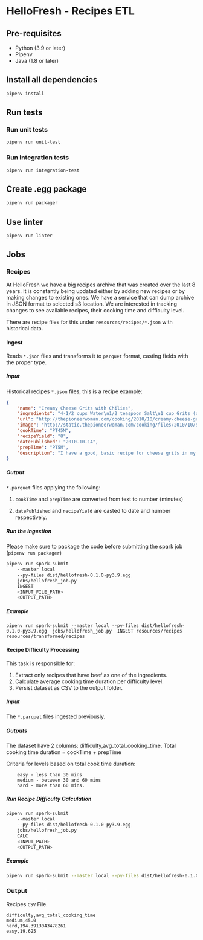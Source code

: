 # HelloFresh - Recipes ETL

## Pre-requisites

* Python (3.9 or later)
* Pipenv
* Java (1.8 or later)

## Install all dependencies
```bash
pipenv install
```
## Run tests
### Run unit tests
```bash
pipenv run unit-test
```

### Run integration tests
```bash
pipenv run integration-test
```

## Create .egg package
```bash
pipenv run packager
```

## Use linter
```bash
pipenv run linter
```
## Jobs
### Recipes
At HelloFresh we have a big recipes archive that was created over the last 8 years. It is constantly being updated either by adding new recipes or by making changes to existing ones. We have a service that can dump archive in JSON format to selected s3 location. We are interested in tracking changes to see available recipes, their cooking time and difficulty level.


There are recipe files for this under `resources/recipes/*.json` with historical data.

#### Ingest
Reads `*.json` files and transforms it to `parquet` format, casting fields with the proper type.

##### Input
Historical recipes `*.json` files, this is a recipe example:
```json
{
	"name": "Creamy Cheese Grits with Chilies",
	"ingredients": "4-1/2 cups Water\n1/2 teaspoon Salt\n1 cup Grits (quick Or Regular)\n1/2 can (10 Ounce Can) Rotel (tomatoes And Chilies)\n1 can (4 Ounce Can) Chopped Green Chilies\n8 ounces, weight Monterey Jack Cheese, Grated\n4 ounces, weight Cream Cheese, Cut Into Cubes\n1/4 teaspoon Cayenne Pepper\n1/4 teaspoon Paprika\n Black Pepper To Taste\n1 whole Egg Beaten",
	"url": "http://thepioneerwoman.com/cooking/2010/10/creamy-cheese-grits-with-chilies/",
	"image": "http://static.thepioneerwoman.com/cooking/files/2010/10/5079611293_ff628b6e0c_z.jpg",
	"cookTime": "PT45M",
	"recipeYield": "8",
	"datePublished": "2010-10-14",
	"prepTime": "PT5M",
	"description": "I have a good, basic recipe for cheese grits in my cookbook, but last night I was feeling feisty.     I was cooking steaks. B..."
}
```
##### Output
`*.parquet` files applying the following:

1) `cookTime` and `prepTime` are converted from text to number (minutes)

2) `datePublished` and `recipeYield` are casted to date and number respectively.


##### Run the ingestion
Please make sure to package the code before submitting the spark job (`pipenv run packager`)
```bash
pipenv run spark-submit  
    --master local 
    --py-files dist/hellofresh-0.1.0-py3.9.egg 
    jobs/hellofresh_job.py
    INGEST 
    <INPUT_FILE_PATH> 
    <OUTPUT_PATH>
```

##### Example
```
pipenv run spark-submit --master local --py-files dist/hellofresh-0.1.0-py3.9.egg  jobs/hellofresh_job.py  INGEST resources/recipes resources/transformed/recipes
```

#### Recipe Difficulty Processing
This task is responsible for:
1) Extract only recipes that have beef as one of the ingredients.
2) Calculate average cooking time duration per difficulty level.
3) Persist dataset as CSV to the output folder.

##### Input
The `*.parquet` files ingested previously.

##### Outputs
The dataset have 2 columns: difficulty,avg_total_cooking_time.
Total cooking time duration = cookTime + prepTime

Criteria for levels based on total cook time duration:
```
    easy - less than 30 mins
    medium - between 30 and 60 mins
    hard - more than 60 mins.
```


##### Run Recipe Difficulty Calculation
```bash
pipenv run spark-submit 
    --master local 
    --py-files dist/hellofresh-0.1.0-py3.9.egg 
    jobs/hellofresh_job.py
    CALC 
    <INPUT_PATH> 
    <OUTPUT_PATH>
```

##### Example

```bash
pipenv run spark-submit --master local --py-files dist/hellofresh-0.1.0-py3.9.egg  jobs/hellofresh_job.py CALC resources/transformed/recipes resources/output/recipes
```

### Output
Recipes `CSV` File.
```csv
difficulty,avg_total_cooking_time
medium,45.0
hard,194.3913043478261
easy,19.625
```